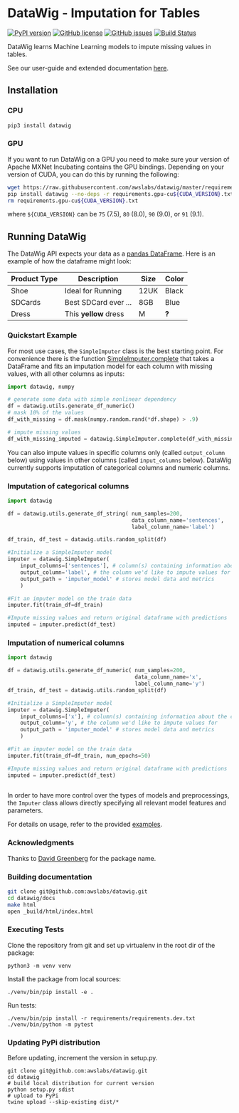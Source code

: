 DataWig - Imputation for Tables
================================

[![PyPI version](https://badge.fury.io/py/datawig.svg)](https://badge.fury.io/py/datawig.svg)
[![GitHub license](https://img.shields.io/github/license/awslabs/datawig.svg)](https://github.com/awslabs/datawig/blob/master/LICENSE)
[![GitHub issues](https://img.shields.io/github/issues/awslabs/datawig.svg)](https://github.com/awslabs/datawig/issues)
[![Build Status](https://travis-ci.org/awslabs/datawig.svg?branch=master)](https://travis-ci.org/awslabs/datawig)

DataWig learns Machine Learning models to impute missing values in tables.

See our user-guide and extended documentation [here](https://datawig.readthedocs.io/en/latest).

## Installation

### CPU
```bash
pip3 install datawig
```

### GPU
If you want to run DataWig on a GPU you need to make sure your version of Apache MXNet Incubating contains the GPU bindings.
Depending on your version of CUDA, you can do this by running the following:

```bash
wget https://raw.githubusercontent.com/awslabs/datawig/master/requirements/requirements.gpu-cu${CUDA_VERSION}.txt
pip install datawig --no-deps -r requirements.gpu-cu${CUDA_VERSION}.txt
rm requirements.gpu-cu${CUDA_VERSION}.txt
```
where `${CUDA_VERSION}` can be `75` (7.5), `80` (8.0), `90` (9.0), or `91` (9.1).

## Running DataWig
The DataWig API expects your data as a [pandas DataFrame](https://pandas.pydata.org/pandas-docs/stable/generated/pandas.DataFrame.html). Here is an example of how the dataframe might look:

|Product Type | Description           | Size | Color |
|-------------|-----------------------|------|-------|
|   Shoe      | Ideal for Running     | 12UK | Black |
| SDCards     | Best SDCard ever ...  | 8GB  | Blue  |
| Dress       | This **yellow** dress | M    | **?** |

### Quickstart Example

For most use cases, the `SimpleImputer` class is the best starting point. For convenience there is the function [SimpleImputer.complete](https://datawig.readthedocs.io/en/latest/source/API.html#datawig.simple_imputer.SimpleImputer.complete) that takes a DataFrame and fits an imputation model for each column with missing values, with all other columns as inputs:

```python
import datawig, numpy

# generate some data with simple nonlinear dependency
df = datawig.utils.generate_df_numeric() 
# mask 10% of the values
df_with_missing = df.mask(numpy.random.rand(*df.shape) > .9)

# impute missing values
df_with_missing_imputed = datawig.SimpleImputer.complete(df_with_missing)

```

You can also impute values in specific columns only (called `output_column` below) using values in other columns (called `input_columns` below). DataWig currently supports imputation of categorical columns and numeric columns.

### Imputation of categorical columns

```python
import datawig

df = datawig.utils.generate_df_string( num_samples=200, 
                                       data_column_name='sentences', 
                                       label_column_name='label')

df_train, df_test = datawig.utils.random_split(df)

#Initialize a SimpleImputer model
imputer = datawig.SimpleImputer(
    input_columns=['sentences'], # column(s) containing information about the column we want to impute
    output_column='label', # the column we'd like to impute values for
    output_path = 'imputer_model' # stores model data and metrics
    )

#Fit an imputer model on the train data
imputer.fit(train_df=df_train)

#Impute missing values and return original dataframe with predictions
imputed = imputer.predict(df_test)
```

### Imputation of numerical columns

```python
import datawig

df = datawig.utils.generate_df_numeric( num_samples=200, 
                                        data_column_name='x', 
                                        label_column_name='y')         
df_train, df_test = datawig.utils.random_split(df)

#Initialize a SimpleImputer model
imputer = datawig.SimpleImputer(
    input_columns=['x'], # column(s) containing information about the column we want to impute
    output_column='y', # the column we'd like to impute values for
    output_path = 'imputer_model' # stores model data and metrics
    )

#Fit an imputer model on the train data
imputer.fit(train_df=df_train, num_epochs=50)

#Impute missing values and return original dataframe with predictions
imputed = imputer.predict(df_test)
             
```

In order to have more control over the types of models and preprocessings, the `Imputer` class allows directly specifying all relevant model features and parameters. 

For details on usage, refer to the provided [examples](./examples).

### Acknowledgments
Thanks to [David Greenberg](https://github.com/dgreenberg) for the package name.

### Building documentation

```bash
git clone git@github.com:awslabs/datawig.git
cd datawig/docs
make html
open _build/html/index.html
```


### Executing Tests

Clone the repository from git and set up virtualenv in the root dir of the package:

```
python3 -m venv venv
```

Install the package from local sources:

```
./venv/bin/pip install -e .
```

Run tests:

```
./venv/bin/pip install -r requirements/requirements.dev.txt
./venv/bin/python -m pytest
```


### Updating PyPi distribution

Before updating, increment the version in setup.py.

```
git clone git@github.com:awslabs/datawig.git
cd datawig
# build local distribution for current version
python setup.py sdist
# upload to PyPi
twine upload --skip-existing dist/*
```

